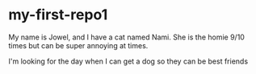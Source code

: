 # my-first-repo1

My name is Jowel, and I have a cat named Nami. She is the homie 9/10 times but can be super annoying at times.

I'm looking for the day when I can get a dog so they can be best friends
